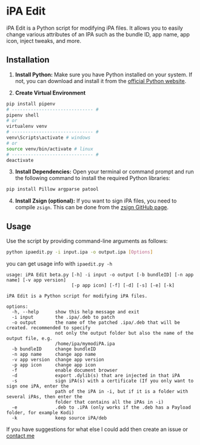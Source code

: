 # iPA Edit

iPA Edit is a Python script for modifying iPA files. It allows you to easily change various attributes of an IPA such as the bundle ID, app name, app icon, inject tweaks, and more.

## Installation

1. **Install Python:** Make sure you have Python installed on your system. If not, you can download and install it from the [official Python website](https://www.python.org/downloads/).

2. **Create Virtual Environment**

```bash
pip install pipenv
# ------------------------------ #
pipenv shell
# or
virtualenv venv
# ------------------------------ #
venv\Scripts\activate # windows
# or
source venv/bin/activate # linux
# ------------------------------ #
deactivate
```

3. **Install Dependencies:** Open your terminal or command prompt and run the following command to install the required Python libraries:

```bash
pip install Pillow argparse patool
```

4. **Install Zsign (optional):** If you want to sign iPA files, you need to compile `zsign`. This can be done from the [zsign GitHub page](https://github.com/zhlynn/zsign).

## Usage

Use the script by providing command-line arguments as follows:

```bash
python ipaedit.py -i input.ipa -o output.ipa [Options]
```

you can get usage info with `ipaedit.py -h`

```
usage: iPA Edit beta.py [-h] -i input -o output [-b bundleID] [-n app name] [-v app version]
                        [-p app icon] [-f] [-d] [-s] [-e] [-k]

iPA Edit is a Python script for modifying iPA files.

options:
  -h, --help      show this help message and exit
  -i input        the .ipa/.deb to patch
  -o output       the name of the patched .ipa/.deb that will be created. recommended to specify
                  not only the output folder but also the name of the output file, e.g.
                  /home/ipa/mymodiPA.ipa
  -b bundleID     change bundleID
  -n app name     change app name
  -v app version  change app version
  -p app icon     change app icon
  -f              enable document browser
  -d              export .dylib(s) that are injected in that iPA
  -s              sign iPA(s) with a certificate (If you only want to sign one iPA, enter the
                  path of the iPA in -i, but if it is a folder with several iPAs, then enter the
                  folder that contains all the iPAs in -i)
  -e              .deb to .iPA (only works if the .deb has a Payload folder, for example Kodi)
  -k              keep source iPA/deb
```

If you have suggestions for what else I could add then create an issue or [contact me](https://binnichtaktiv.github.io/contact)
